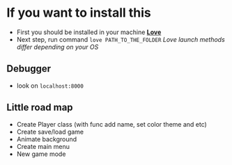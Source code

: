 # If you want to install this
- First you should be installed in your machine **[Love](https://love2d.org/)**
- Next step, run command `love PATH_TO_THE_FOLDER` _Love launch methods differ depending on your OS_

## Debugger
- look on `localhost:8000`

## Little road map
- Create Player class (with func add name, set color theme and etc)
- Create save/load game
- Animate background
- Create main menu
- New game mode